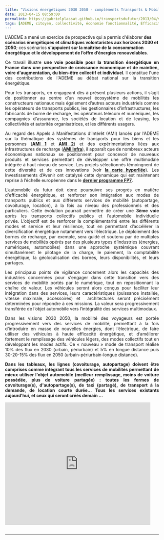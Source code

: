 ```yaml
---
title: "Visions énergétiques 2030 2050 - compléments Transports & Mobilités"
date: 2013-04-15 08:59:00
permalink: https://gabrielplassat.github.io/transportsdufutur/2013/04/visions-energetiques-2030-2050-complements-transports-mobilites.html
tags: [ADEME, citoyen, collectivité, économie fonctionnalité, Efficacité énergétique, Energie, management de la mobilité, mode doux, qualité de l'air, Service de mobilité, Véhicule, véhicule mono-usage, véhicule propre, vélo]
---
```


L'ADEME a mené un exercice de prospective qui a permis d'élaborer <strong>des scénarios énergétiques et climatiques volontaristes aux horizons 2030 et 2050</strong>; ces scénarios <strong>s'appuient sur la maîtrise de la consommation énergétique et le développement de l’offre d’énergies renouvelables</strong>. <p style="text-align: justify;">Ce travail illustre <strong>une voie possible pour la transition énergétique en France dans une perspective de croissance économique et de maintien, voire d'augmentation, du bien-être collectif et individuel</strong>. Il constitue l'une des contributions de l'ADEME au débat national sur la transition énergétique.</p> <p style="text-align: justify;">Pour les transports, en engageant dès à présent plusieurs actions, il s’agit de positionner au centre d’un nouvel écosystème de mobilités les constructeurs nationaux mais également d’autres acteurs industriels comme les opérateurs de transports publics, les gestionnaires d’infrastructures, les fabricants de borne de recharge, les opérateurs telecom et numériques, les compagnies d'assurance, les sociétés de location et de leasing, les collectivités et autorités organisatrices, et les différents usagers.</p> <p style="text-align: justify;">Au regard des Appels à Manifestations d’Intérêt (AMI) lancés par l’ADEME sur la thématique des systèmes de transports pour les biens et les personnes (<strong><a href="http://www2.ademe.fr/servlet/getDoc?cid=96&m=3&id=80842&p1=1" target="_blank">AMI 1</a></strong> et <strong><a href="http://www2.ademe.fr/servlet/getDoc?cid=96&m=3&id=74344&p1=1" target="_blank">AMI 2</a></strong>) et des expérimentations liées aux infrastructures de recharge (<strong><a href="http://www2.ademe.fr/servlet/getDoc?cid=96&m=3&id=75174&p1=1" target="_blank">AMI Infra</a></strong>), il apparaît que de nombreux acteurs économiques nationaux se positionnent pour concevoir de nouveaux produits et services permettant de développer une offre multimodale intégrée à haut niveau de service. Les projets sélectionnés témoingnent de cette diversité et de ces innovations (voir <strong><a href="https://gabrielplassat.github.io/transportsdufutur/les_transports_du_futur_l/" target="_blank">la carte hyperliée</a></strong>). Les Investissements d’Avenir ont catalysé cette dynamique qui est maintenant reprise à l’échelle européenne dans le <strong><a href="http://ec.europa.eu/research/participants/portalplus/static/docs/calls/fp7/common/32742-annex_10_to_the_decision_transport_for_cap_en.pdf" target="_blank">dernier programme FP7</a></strong>. </p>   <!--more-->  <p style="text-align: justify;">L’automobile du futur doit donc poursuivre ses progrès en matière d'efficacité énergétique, et renforcer son intégration aux modes de transports publics et aux différents services de mobilité (autopartage, covoiturage, location), à la fois au niveau des professionnels et des particuliers. Cette évolution pourrait permettre de créer une <strong>3ème voie</strong> après les transports collectifs publics et l'automobile individuelle privée. L’objectif est de renforcer la complémentarité entre les différents modes et service et leur résilience, tout en permettant d’accélérer la diversification énergétique notamment vers l’électrique. Le déploiement des bornes de recharge, par exemple, sera guidé et soutenu par de multiples services de mobilités opérés par des plusieurs types d’industries (énergies, numériques, automobiles) dans une approche systémique couvrant simultanément le pilotage de la charge, le paiement, la comptabilité énergétique, la géolocalisation des bornes, leurs disponibilités, et leurs partages.</p> <p style="text-align: justify;">Les principaux points de vigilance concernent alors les capacités des industries concernées pour s'engager dans cette transition vers des services de mobilité portés par le numérique, tout en repositionnant la chaîne de valeur. Les véhicules seront alors conçus pour faciliter leur intégration dans des services, leurs caractéristiques (puissance installée, vitesse maximale, accessoires) et  architectures seront précisément déterminées pour répondre à ces missions. La valeur sera progressivement transférée de l’objet automobile vers l’intégralité des services multimodaux.</p> <p style="text-align: justify;">Dans les visions 2030 2050, la mobilité des voyageurs est portée progressivement vers des services de mobilité, permettant à la fois d’introduire en masse de nouvelles énergies, dont l’électrique, de faire utiliser des véhicules à haute efficacité énergétique, et d’améliorer fortement le remplissage des véhicules légers, des modes collectifs tout en développant les modes actifs. Ce « nouveau » mode de transport réalise 10% des flux en 2030 (urbain, périurbain) et 5% en longue distance puis 30-20-15% des flux en 2050 (urbain-périurbain-longue distance).</p> <p style="text-align: justify;"><strong>Dans les tableaux, les lignes (covoiturage, autopartage) doivent être comprises comme intégrant tous les services de mobilités permettant de mieux utiliser l'objet automobile (meilleur remplissage, moins de voiture possédée, plus de voiture partagée) : toutes les formes de covoiturage(s), d'autopartage(s), de taxi (partagé), de transport à la demande, de location courte durée... Tous les services existants aujourd'hui, et ceux qui seront créés demain ...</strong></p> <iframe frameborder="0" height="400" marginheight="0" marginwidth="0" scrolling="no" src="http://www.slideshare.net/slideshow/embed_code/18744473" width="476"></iframe> <div><br /> <hr size="1" /> <div> </div> </div>
